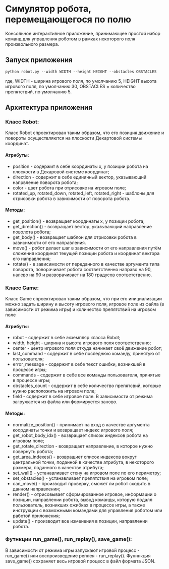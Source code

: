 # Симулятор робота, перемещающегося по полю

Консольное интерактивное приложение, принимающее простой набор команд для управления роботом в рамках некоторого поля произвольного размера.

## Запуск приложения

    python robot.py --width WIDTH --height HEIGHT --obstacles OBSTACLES 

где, 
WIDTH - ширина игрового поля, по умолчанию 5, 
HEIGHT высота игрового поля, по умолчанию 30, 
OBSTACLES = количество препятствий, по умолчанию 5.

## Архитектура приложения

### Класс Robot:

Класс Robot спроектирован таким образом, что его позиция движение и повороты осуществляются на плоскости Декартовой системы координат.

#### Атрибуты:

* position - содержит в себе координаты x, y позиции робота на плоскости в Декаровой системе координат;
* direction - содержит в себе единичный вектор, указывающий напрвление поворота робота;
* color - цвет робота при отрисовке на игровом поле;
* rotated_up, rotated_down, rotated_left, rotated_right - шаблоны для отрисовки робота в зависимости от поворота робота.

#### Методы:

* get_position() - возвращает координаты x, y позиции робота;
* get_direction() - возвращает вектор, указывающий направление поволота робота;
* get_body() - возвращает шаблон для отрисовки робота в зависимости от его направления.
* move() - робот делает шаг в зависимости от его направления путём сложения координат текущей позиции робота и координат вектора его направления;
* rotate() - в зависимости от переданного в качестве аргумента типа поворота, поворачивает робота соответственно направо на 90, налево на 90 и разворачивает на 180 градусов соответственно.


### Класс Game: 

Класс Game спроектирован таким образом, что при его инициализации можно задать ширину и высоту игрового поля, игровое поле из файла (в зависимости от режима игры) и количество препятствий на игровом поле

#### Атрибуты:

* robot - содержит в себе экземпляр класса Robot;
* width, height - ширина и высота игрового поля соответственно;
* center - центр игрового поля откуда начинает своё движение робот;
* last_command - содержит в себе последнюю команду, принятую от пользователя;
* error_message - содержит в себе текст ошибки, возникшей в процессе игры;
* commands - содержит в себе все команды пользователя, принятые в процессе игры;
* obstacles_count - содержит в себе количество препятсвий, которые нужно расположить на игровом поле;
* field - содержит в себе игровое поле. В зависимости от режима загружается из файла или формируется заново.

#### Методы:

* normalize_position() - принимает на вход в качестве аргумента координаты точки и возвращает индекс игрового поля;
* get_robot_body_idx() - возвращает список индексов робота на игровом поле;
* get_rotate_direction - возвращает направление, в которое нужно повернуть робота;
* get_area_indexes() - возвращиет список индексов вокруг центральной точки, поданной в качестве атрибута, в некоторого размера, поданного в качестве атрибута;
* set_wall() - устанавливает стену на игровом поле по его периметру;
* set_obstacles() - устанавливает препятствия на игровом поле;
* can_move() - производит проверку, сможет ли робот сходить в данном направлении;
* render() - отрисовывает сформированное игровое, информации о позиции, направлении робота, вывод команды, которую подалл пользователь, возникших ожибках в процессе игры, а также инструкции с возможными командами для управления роботом или работой приложения;
* update() - производит все изменения в позиции, направлении робота.

### Футнкции run_game(), run_replay(), save_game():

В зависимости от режима игры запускают игровой процесс - run_game() или воспроизведение реплея - run_replay(). Фунннкция save_game() сохраняет весь игровой процесс в файл формата JSON.






